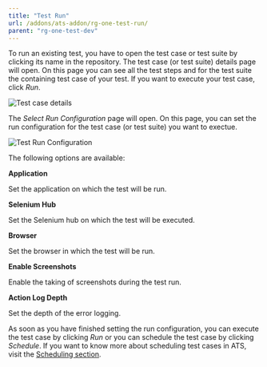 ```yaml
---
title: "Test Run"
url: /addons/ats-addon/rg-one-test-run/
parent: "rg-one-test-dev"
---
```


To run an existing test, you have to open the test case or test suite by clicking its name in the repository.
The test case (or test suite) details page will open. On this page you can see all the test steps and for the test suite the containing test case of your test. If you want to execute your test case, click _Run_.

![Test case details](/attachments/addons/ats-addon//rg-ats/rg-one-ats/rg-one-test-dev/rg-one-test-run/testCaseDetails.png)

The _Select Run Configuration_ page will open. On this page, you can set the run configuration for the test case (or test suite) you want to exectue.

![Test Run Configuration](/attachments/addons/ats-addon//rg-ats/rg-one-ats/rg-one-test-dev/rg-one-test-run/runConfiguration.png)

The following options are available:

**Application**

Set the application on which the test will be run.

**Selenium Hub**

Set the Selenium hub on which the test will be executed.

**Browser**

Set the browser in which the test will be run.

**Enable Screenshots**

Enable the taking of screenshots during the test run.

**Action Log Depth**

Set the depth of the error logging.

As soon as you have finished setting the run configuration, you can execute the test case by clicking _Run_ or you can schedule the test case by clicking _Schedule_. If you want to know more about scheduling test cases in ATS, visit the [Scheduling section](/addons/ats-addon/rg-one-scheduling/).
